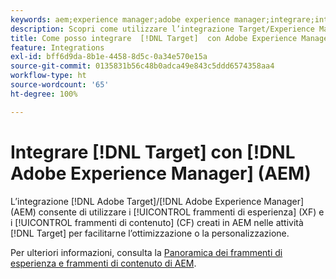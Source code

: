```yaml
---
keywords: aem;experience manager;adobe experience manager;integrare;integrazione;frammenti di esperienza
description: Scopri come utilizzare l’integrazione Target/Experience Manager.
title: Come posso integrare  [!DNL Target]  con Adobe Experience Manager (AEM)?
feature: Integrations
exl-id: bff6d9da-8b1e-4458-8d5c-0a34e570e15a
source-git-commit: 0135831b56c48b0adca49e843c5ddd6574358aa4
workflow-type: ht
source-wordcount: '65'
ht-degree: 100%

---
```


# Integrare [!DNL Target] con [!DNL Adobe Experience Manager] (AEM)

L’integrazione [!DNL Adobe Target]/[!DNL Adobe Experience Manager] (AEM) consente di utilizzare i [!UICONTROL frammenti di esperienza] (XF) e i [!UICONTROL frammenti di contenuto] (CF) creati in AEM nelle attività [!DNL Target] per facilitarne l’ottimizzazione o la personalizzazione.

Per ulteriori informazioni, consulta la [Panoramica dei frammenti di esperienza e frammenti di contenuto di AEM](/help/main/c-integrating-target-with-mac/aem/aem-experience-and-content-fragments.md).
